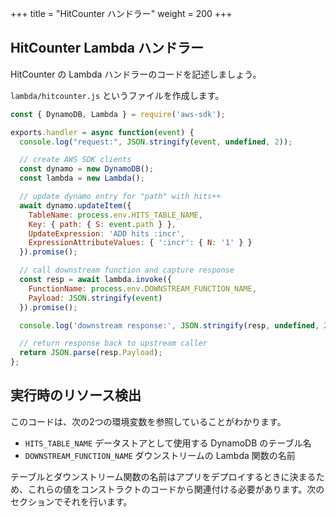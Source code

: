 +++
title = "HitCounter ハンドラー"
weight = 200
+++

## HitCounter Lambda ハンドラー

HitCounter の Lambda ハンドラーのコードを記述しましょう。

`lambda/hitcounter.js` というファイルを作成します。

```js
const { DynamoDB, Lambda } = require('aws-sdk');

exports.handler = async function(event) {
  console.log("request:", JSON.stringify(event, undefined, 2));

  // create AWS SDK clients
  const dynamo = new DynamoDB();
  const lambda = new Lambda();

  // update dynamo entry for "path" with hits++
  await dynamo.updateItem({
    TableName: process.env.HITS_TABLE_NAME,
    Key: { path: { S: event.path } },
    UpdateExpression: 'ADD hits :incr',
    ExpressionAttributeValues: { ':incr': { N: '1' } }
  }).promise();

  // call downstream function and capture response
  const resp = await lambda.invoke({
    FunctionName: process.env.DOWNSTREAM_FUNCTION_NAME,
    Payload: JSON.stringify(event)
  }).promise();

  console.log('downstream response:', JSON.stringify(resp, undefined, 2));

  // return response back to upstream caller
  return JSON.parse(resp.Payload);
};
```

## 実行時のリソース検出

このコードは、次の2つの環境変数を参照していることがわかります。

 * `HITS_TABLE_NAME` データストアとして使用する DynamoDB のテーブル名
 * `DOWNSTREAM_FUNCTION_NAME` ダウンストリームの Lambda 関数の名前

テーブルとダウンストリーム関数の名前はアプリをデプロイするときに決まるため、これらの値をコンストラクトのコードから関連付ける必要があります。次のセクションでそれを行います。
